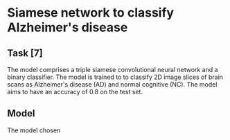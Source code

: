 # Siamese network to classify Alzheimer's disease

## Task [7]

The model comprises a triple siamese convolutional neural network and a binary classifier. The model is trained to 
to classify 2D image slices of brain scans as Alzheimer's disease (AD) and normal cognitive (NC). The model aims to 
have an accuracy of 0.8 on the test set.



## Model

The model chosen